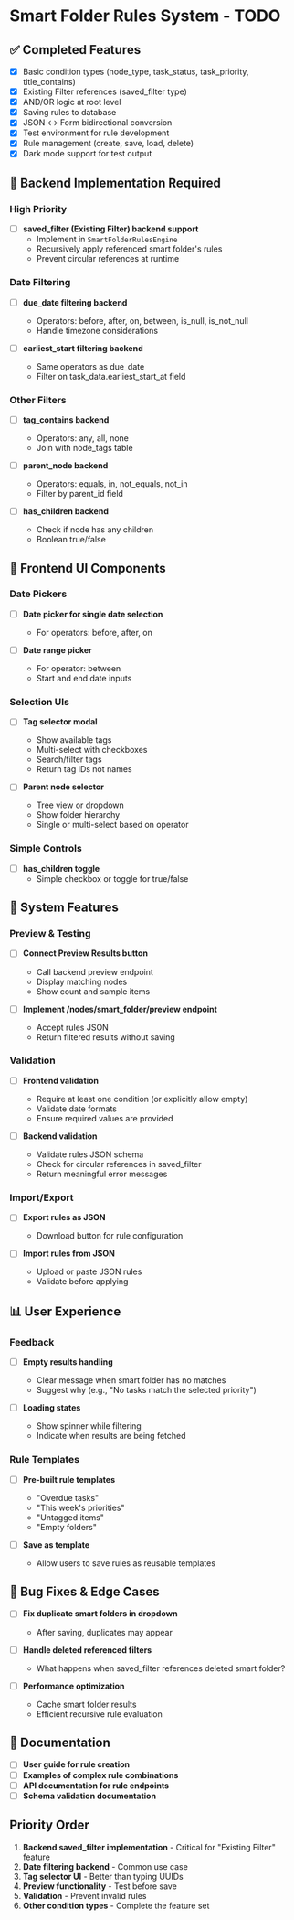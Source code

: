 # Smart Folder Rules System - TODO

## ✅ Completed Features
- [x] Basic condition types (node_type, task_status, task_priority, title_contains)
- [x] Existing Filter references (saved_filter type)
- [x] AND/OR logic at root level
- [x] Saving rules to database
- [x] JSON ↔ Form bidirectional conversion
- [x] Test environment for rule development
- [x] Rule management (create, save, load, delete)
- [x] Dark mode support for test output

## 🚧 Backend Implementation Required

### High Priority
- [ ] **saved_filter (Existing Filter) backend support**
  - Implement in `SmartFolderRulesEngine` 
  - Recursively apply referenced smart folder's rules
  - Prevent circular references at runtime

### Date Filtering
- [ ] **due_date filtering backend**
  - Operators: before, after, on, between, is_null, is_not_null
  - Handle timezone considerations
  
- [ ] **earliest_start filtering backend**
  - Same operators as due_date
  - Filter on task_data.earliest_start_at field

### Other Filters
- [ ] **tag_contains backend**
  - Operators: any, all, none
  - Join with node_tags table
  
- [ ] **parent_node backend**
  - Operators: equals, in, not_equals, not_in
  - Filter by parent_id field
  
- [ ] **has_children backend**
  - Check if node has any children
  - Boolean true/false

## 🎨 Frontend UI Components

### Date Pickers
- [ ] **Date picker for single date selection**
  - For operators: before, after, on
  
- [ ] **Date range picker**
  - For operator: between
  - Start and end date inputs

### Selection UIs
- [ ] **Tag selector modal**
  - Show available tags
  - Multi-select with checkboxes
  - Search/filter tags
  - Return tag IDs not names
  
- [ ] **Parent node selector**
  - Tree view or dropdown
  - Show folder hierarchy
  - Single or multi-select based on operator

### Simple Controls
- [ ] **has_children toggle**
  - Simple checkbox or toggle for true/false

## 🔧 System Features

### Preview & Testing
- [ ] **Connect Preview Results button**
  - Call backend preview endpoint
  - Display matching nodes
  - Show count and sample items
  
- [ ] **Implement /nodes/smart_folder/preview endpoint**
  - Accept rules JSON
  - Return filtered results without saving

### Validation
- [ ] **Frontend validation**
  - Require at least one condition (or explicitly allow empty)
  - Validate date formats
  - Ensure required values are provided
  
- [ ] **Backend validation**
  - Validate rules JSON schema
  - Check for circular references in saved_filter
  - Return meaningful error messages

### Import/Export
- [ ] **Export rules as JSON**
  - Download button for rule configuration
  
- [ ] **Import rules from JSON**
  - Upload or paste JSON rules
  - Validate before applying

## 📊 User Experience

### Feedback
- [ ] **Empty results handling**
  - Clear message when smart folder has no matches
  - Suggest why (e.g., "No tasks match the selected priority")
  
- [ ] **Loading states**
  - Show spinner while filtering
  - Indicate when results are being fetched

### Rule Templates
- [ ] **Pre-built rule templates**
  - "Overdue tasks"
  - "This week's priorities"
  - "Untagged items"
  - "Empty folders"
  
- [ ] **Save as template**
  - Allow users to save rules as reusable templates

## 🐛 Bug Fixes & Edge Cases

- [ ] **Fix duplicate smart folders in dropdown**
  - After saving, duplicates may appear
  
- [ ] **Handle deleted referenced filters**
  - What happens when saved_filter references deleted smart folder?
  
- [ ] **Performance optimization**
  - Cache smart folder results
  - Efficient recursive rule evaluation

## 📝 Documentation

- [ ] **User guide for rule creation**
- [ ] **Examples of complex rule combinations**
- [ ] **API documentation for rule endpoints**
- [ ] **Schema validation documentation**

## Priority Order

1. **Backend saved_filter implementation** - Critical for "Existing Filter" feature
2. **Date filtering backend** - Common use case
3. **Tag selector UI** - Better than typing UUIDs
4. **Preview functionality** - Test before save
5. **Validation** - Prevent invalid rules
6. **Other condition types** - Complete the feature set